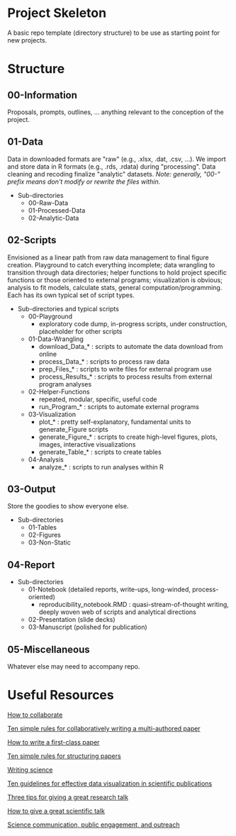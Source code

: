 # Project Skeleton

A basic repo template (directory structure) to be use as starting point for new projects.


  
# Structure
  
## 00-Information
  
Proposals, prompts, outlines, ... anything relevant to the conception of the project.
  
## 01-Data
  
Data in downloaded formats are "raw" (e.g., .xlsx, .dat, .csv, ...). We import and store data in R formats (e.g., .rds, .rdata) during "processing". Data cleaning and recoding finalize "analytic" datasets. *Note: generally, "00-" prefix means don't modify or rewrite the files within.*
  
* Sub-directories
  + 00-Raw-Data
  + 01-Processed-Data
  + 02-Analytic-Data

## 02-Scripts

Envisioned as a linear path from raw data management to final figure creation. Playground to catch everything incomplete; data wrangling to transition through data directories; helper functions to hold project specific functions or those oriented to external programs; visualization is obvious; analysis to fit models, calculate stats, general computation/programming. Each has its own typical set of script types.

* Sub-directories and typical scripts
  + 00-Playground
    - exploratory code dump, in-progress scripts, under construction, placeholder for other scripts
  + 01-Data-Wrangling
    - download_Data_\* : scripts to automate the data download from online
    - process_Data_\* : scripts to process raw data
    - prep_Files_\* : scripts to write files for external program use
    - process_Results_\* : scripts to process results from external program analyses
  + 02-Helper-Functions
    - repeated, modular, specific, useful code
    - run_Program_\* : scripts to automate external programs
  + 03-Visualization
    - plot_\* : pretty self-explanatory, fundamental units to generate_Figure scripts
    - generate_Figure_\* : scripts to create high-level figures, plots, images, interactive visualizations
    - generate_Table_\* : scripts to create tables
  + 04-Analysis
    - analyze_\* : scripts to run analyses within R

## 03-Output

Store the goodies to show everyone else. 

* Sub-directories
  + 01-Tables
  + 02-Figures
  + 03-Non-Static


## 04-Report

* Sub-directories
  + 01-Notebook (detailed reports, write-ups, long-winded, process-oriented)
    - reproducibility_notebook.RMD : quasi-stream-of-thought writing, deeply woven web of scripts and analytical directions
  + 02-Presentation (slide decks)
  + 03-Manuscript (polished for publication)

## 05-Miscellaneous

Whatever else may need to accompany repo.





# Useful Resources

[How to collaborate](https://www.sciencemag.org/careers/2012/07/how-collaborate)

[Ten simple rules for collaboratively writing a multi-authored paper](https://doi.org/10.1371/journal.pcbi.1006508)


[How to write a first-class paper](https://doi.org/10.1038/d41586-018-02404-4)

[Ten simple rules for structuring papers](https://doi.org/10.1371/journal.pcbi.1005619)

[Writing science](https://www.science.org/content/article/writing-science-storys-thing)


[Ten guidelines for effective data visualization in scientific publications](https://doi.org/10.1016/j.envsoft.2010.12.006)


[Three tips for giving a great research talk](https://www.science.org/content/article/three-tips-giving-great-research-talk)

[How to give a great scientific talk](https://doi.org/10.1038/d41586-018-07780-5)


[Science communication, public engagement, and outreach](https://www.informalscience.org/develop-projects/science-communication-public-engagement-and-outreach)

